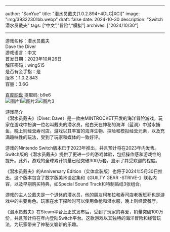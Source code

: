
---
author: "SanYue"
title: "潜水员戴夫[1.0.2.894+4DLC|XCI]"
image: "img/39322301bb.webp"
draft: false
date: 2024-10-30
description: "Switch 潜水员戴夫"
tags: [“中文”,“冒险”,“模拟”]
archives: ["2024/10/30"]

---

游戏名称：潜水员戴夫   
Dave the Diver    
游戏语言：中文  
首发日期：2023年10月26日  
解压密码：wing515  
是否有金手指：是  
版本：1.0.2.843   
容量：3.6G

[百度网盘](https://pan.baidu.com/s/18Fs14NSNHHLVq7-BC3HGaQ) 提取码: b9e6  
![图片1](img/ad710e3c4e.jpg)![图片2](img/1c0a41889.jpg)![图片3](img/a38dcd56c.jpg)  

游戏简介  
《潜水员戴夫》（Diver: Dave）是一款由MINTROCKET开发的海洋冒险游戏，玩家在游戏中扮演一位名叫戴夫的潜水员，他白天在神秘的海洋（蓝洞）中潜水捕鱼，晚上则经营寿司店。游戏以其丰富的海洋生物、探险和模拟经营元素，以及充满趣味性的玩法，受到了玩家和媒体的一致好评。

游戏的Nintendo Switch版本已于2023年推出，并且预计将在2023年内发售。Switch版的《潜水员戴夫》提供了更进一步的游戏体验，包括操作感和游戏性的提升。此外，游戏的全球累计销量已经突破300万套，显示了其受欢迎的程度。

《潜水员戴夫》的Anniversary Edition（实体盒装版）也将于2024年5月30日推出，这个版本包含了数字版美术设定集和《GUILTY GEAR -STRIVE-》联名内容，以及早期购买特典，如Special Sound Track和特制贴纸3张组合。

游戏的主人公戴夫是一个退休的潜水员，他的朋友柯布拉和寿司店老板班乔也是游戏中的主要角色。玩家在水下探险时可以使用鱼枪和潜水服，晚上则经营餐厅。

《潜水员戴夫》在Steam平台上正式发布后，受到了玩家的喜爱，销量突破100万份，并且预计将在年内登陆Switch平台。这款游戏以其独特的海洋冒险和经营玩法，为玩家带来了神秘又崭新的乐趣。
